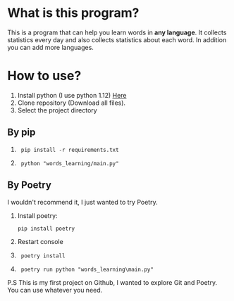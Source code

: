 # What is this program?

This is a program that can help you learn words in **any language**. It collects statistics every day and also collects statistics about each word. In addition you can add more languages.

# How to use?

1. Install python (I use python 1.12) [Here](https://www.python.org/downloads/)
2. Clone repository (Download all files).
3. Select the project directory

## By pip

1. ```shell
    pip install -r requirements.txt
    ```
2. ```shell
    python "words_learning/main.py"
    ```


## By Poetry

I wouldn't recommend it, I just wanted to try Poetry.
1. Install poetry:
    ```shell
    pip install poetry
    ```
2. Restart console
3. ```shell
    poetry install
    ```
4. ```shell
    poetry run python "words_learning\main.py"
    ```


P.S This is my first project on Github, I wanted to explore Git and Poetry. You can use whatever you need.